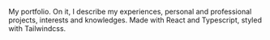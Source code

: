My portfolio. On it, I describe my experiences, personal and professional projects, interests and knowledges. Made with React and Typescript, styled with Tailwindcss.
